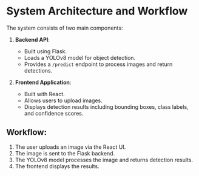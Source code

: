 # System Architecture and Workflow

The system consists of two main components:

1. **Backend API**:
   - Built using Flask.
   - Loads a YOLOv8 model for object detection.
   - Provides a `/predict` endpoint to process images and return detections.

2. **Frontend Application**:
   - Built with React.
   - Allows users to upload images.
   - Displays detection results including bounding boxes, class labels, and confidence scores.

## Workflow:
1. The user uploads an image via the React UI.
2. The image is sent to the Flask backend.
3. The YOLOv8 model processes the image and returns detection results.
4. The frontend displays the results.
